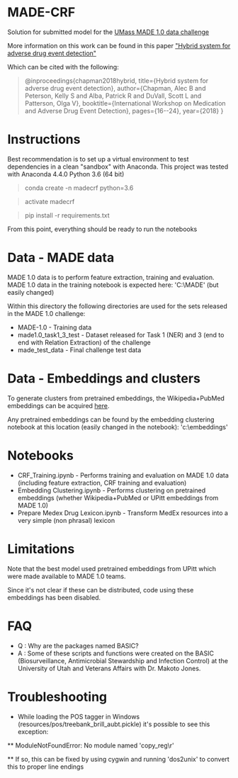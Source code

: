 # MADE-CRF
Solution for submitted model for the [UMass MADE 1.0 data challenge](http://bio-nlp.org/index.php/announcements/39-nlp-challenges)

More information on this work can be found in this paper ["Hybrid system for adverse drug event detection"](http://proceedings.mlr.press/v90/chapman18a/chapman18a.pdf)

Which can be cited with the following:
>@inproceedings{chapman2018hybrid,
>  title={Hybrid system for adverse drug event detection},
>  author={Chapman, Alec B and Peterson, Kelly S and Alba, Patrick R and DuVall, Scott L and Patterson, Olga V},
>  booktitle={International Workshop on Medication and Adverse Drug Event Detection},
>  pages={16--24},
>  year={2018}
>}

# Instructions
Best recommendation is to set up a virtual environment to test dependencies in a clean "sandbox" with Anaconda. This project was tested with Anaconda 4.4.0 Python 3.6 (64 bit)

> conda create -n madecrf python=3.6

> activate madecrf

> pip install -r requirements.txt

From this point, everything should be ready to run the notebooks

# Data - MADE data
MADE 1.0 data is to perform feature extraction, training and evaluation.  MADE 1.0 data in the training notebook is expected here:
'C:\MADE' (but easily changed)

Within this directory the following directories are used for the sets released in the MADE 1.0 challenge: 

* MADE-1.0 - Training data
* made1.0_task1_3_test - Dataset released for Task 1 (NER) and 3 (end to end with Relation Extraction) of the challenge
* made_test_data - Final challenge test data

# Data - Embeddings and clusters
To generate clusters from pretrained embeddings, the Wikipedia+PubMed embeddings can be acquired [here](http://evexdb.org/pmresources/vec-space-models/).

Any pretrained embeddings can be found by the embedding clustering notebook at this location (easily changed in the notebook):
'c:\embeddings'

# Notebooks

* CRF_Training.ipynb - Performs training and evaluation on MADE 1.0 data (including feature extraction, CRF training and evaluation)
* Embedding Clustering.ipynb - Performs clustering on pretrained embeddings (whether Wikipedia+PubMed or UPitt embeddings from MADE 1.0)
* Prepare Medex Drug Lexicon.ipynb - Transform MedEx resources into a very simple (non phrasal) lexicon

# Limitations
Note that the best model used pretrained embeddings from UPitt which were made available to MADE 1.0 teams.  

Since it's not clear if these can be distributed, code using these embeddings has been disabled.

# FAQ

* Q : Why are the packages named BASIC?  
* A : Some of these scripts and functions were created on the BASIC (Biosurveillance, Antimicrobial Stewardship and Infection Control) at the University of Utah and Veterans Affairs with Dr. Makoto Jones.

# Troubleshooting

* While loading the POS tagger in Windows (resources/pos/treebank_brill_aubt.pickle) it's possible to see this exception:

** ModuleNotFoundError: No module named 'copy_reg\r'

** If so, this can be fixed by using cygwin and running 'dos2unix' to convert this to proper line endings